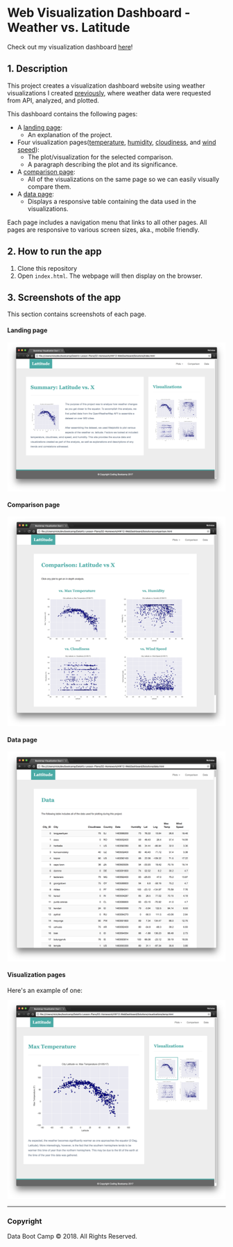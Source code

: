 # Web Visualization Dashboard - Weather vs. Latitude

Check out my visualization dashboard [here](https://angang-li.github.io/weather-visualization/index.html)!

## 1. Description

This project creates a visualization dashboard website using weather visualizations I created [previously](https://github.com/angang-li/northwestern-data-science-bootcamp/tree/master/hw6-api), where weather data were requested from API, analyzed, and plotted.

This dashboard contains the following pages:

* A [landing page](https://angang-li.github.io/weather-visualization/index.html):
  * An explanation of the project.
* Four visualization pages([temperature](https://angang-li.github.io/weather-visualization/visualizations/temp.html), [humidity](https://angang-li.github.io/weather-visualization/visualizations/humidity.html), [cloudiness](https://angang-li.github.io/weather-visualization/visualizations/cloudiness.html), and [wind speed](https://angang-li.github.io/weather-visualization/visualizations/wind-speed.html)):
  * The plot/visualization for the selected comparison.
  * A paragraph describing the plot and its significance.
* A [comparison page](https://angang-li.github.io/weather-visualization/comparison.html):
  * All of the visualizations on the same page so we can easily visually compare them.
* A [data page](https://angang-li.github.io/weather-visualization/data.html):
  * Displays a responsive table containing the data used in the visualizations.

Each page includes a navigation menu that links to all other pages. All pages are responsive to various screen sizes, aka., mobile friendly.

## 2. How to run the app

1. Clone this repository
2. Open `index.html`. The webpage will then display on the browser.

## 3. Screenshots of the app

This section contains screenshots of each page.

#### Landing page

![Landing page large screen](Images/landing-lg.png)

#### Comparison page

![comparison page large screen](Images/comparison-lg.png)

#### Data page

![data page large screen](Images/data-lg.png)

#### Visualization pages

Here's an example of one:

![visualize page large screen](Images/visualize-lg.png)

- - -

### Copyright

Data Boot Camp © 2018. All Rights Reserved.